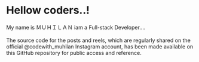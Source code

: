 
  <div class="container">
        <h1>Hellow coders..!</h1>
        <p>
            My name is ＭＵＨＩＬＡＮ
            iam a Full-stack Developer....<br><br>
            The source code for the posts and reels, which are regularly shared on the official @codewith_muhilan Instagram account, has been made available on this GitHub repository for public access and reference.
        </p>
        </div>


